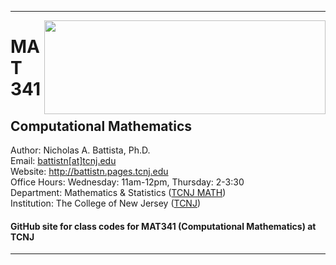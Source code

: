 <hr>  </hr>

<a href="https://github.com/nickabattista/MAT341"><img src="https://static.wixstatic.com/media/50968c_33c03cf3a123446aa7a5169cf66a8121~mv2.png/v1/fill/w_566,h_202,al_c,q_80,usm_0.66_1.00_0.01/50968c_33c03cf3a123446aa7a5169cf66a8121~mv2.webp" align="right" height="150" width="450" ></a>
<H1> MAT 341 </H1>
<H2> Computational Mathematics </H2>

Author: Nicholas A. Battista, Ph.D. <br>
Email: <a href="mailto:battistn[at]tcnj.edu"> battistn[at]tcnj.edu </a> <br>
Website: <a href="http://battistn.pages.tcnj.edu"> http://battistn.pages.tcnj.edu </a> <br>
Office Hours: Wednesday: 11am-12pm, Thursday: 2-3:30 <br>
Department: Mathematics & Statistics (<a href="https://mathstat.tcnj.edu/">TCNJ MATH</a>) <br>
Institution: The College of New Jersey (<a href="https://tcnj.edu/">TCNJ</a>) <br> 

<H4> GitHub site for class codes for MAT341 (Computational Mathematics) at TCNJ </H4>


<hr>  </hr>

